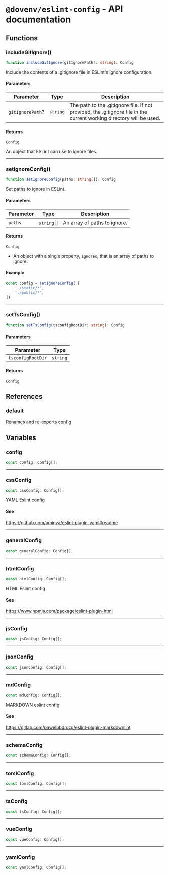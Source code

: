 # `@dovenv/eslint-config` - API documentation

## Functions

### includeGitIgnore()

```ts
function includeGitIgnore(gitIgnorePath?: string): Config
```

Include the contents of a .gitignore file in ESLint's ignore configuration.

#### Parameters

| Parameter | Type | Description |
| ------ | ------ | ------ |
| `gitIgnorePath`? | `string` | The path to the .gitignore file. If not provided, the .gitignore file in the current working directory will be used. |

#### Returns

`Config`

An object that ESLint can use to ignore files.

***

### setIgnoreConfig()

```ts
function setIgnoreConfig(paths: string[]): Config
```

Set paths to ignore in ESLint.

#### Parameters

| Parameter | Type | Description |
| ------ | ------ | ------ |
| `paths` | `string`[] | An array of paths to ignore. |

#### Returns

`Config`

- An object with a single property,
`ignores`, that is an array of paths to ignore.

#### Example

```ts
const config = setIgnoreConfig( [
	'./static/*',
	'./public/*',
])
```

***

### setTsConfig()

```ts
function setTsConfig(tsconfigRootDir: string): Config
```

#### Parameters

| Parameter | Type |
| ------ | ------ |
| `tsconfigRootDir` | `string` |

#### Returns

`Config`

## References

### default

Renames and re-exports [config](#config)

## Variables

### config

```ts
const config: Config[];
```

***

### cssConfig

```ts
const cssConfig: Config[];
```

YAML Eslint config

#### See

https://github.com/aminya/eslint-plugin-yaml#readme

***

### generalConfig

```ts
const generalConfig: Config[];
```

***

### htmlConfig

```ts
const htmlConfig: Config[];
```

HTML Eslint config

#### See

https://www.npmjs.com/package/eslint-plugin-html

***

### jsConfig

```ts
const jsConfig: Config[];
```

***

### jsonConfig

```ts
const jsonConfig: Config[];
```

***

### mdConfig

```ts
const mdConfig: Config[];
```

MARKDOWN eslint config

#### See

https://gitlab.com/pawelbbdrozd/eslint-plugin-markdownlint

***

### schemaConfig

```ts
const schemaConfig: Config[];
```

***

### tomlConfig

```ts
const tomlConfig: Config[];
```

***

### tsConfig

```ts
const tsConfig: Config[];
```

***

### vueConfig

```ts
const vueConfig: Config[];
```

***

### yamlConfig

```ts
const yamlConfig: Config[];
```
